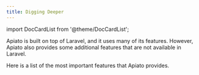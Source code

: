 ```yaml
---
title: Digging Deeper
---
```


import DocCardList from '@theme/DocCardList';

Apiato is built on top of Laravel, and it uses many of its features. However, Apiato also provides some additional features that are not available in Laravel.

Here is a list of the most important features that Apiato provides.


<DocCardList/>
